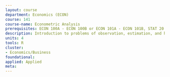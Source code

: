 ```yaml
---
layout: course 
department: Economics (ECON)
course: 141
course-name: Econometric Analysis
prerequisites: ECON 100A - ECON 100B or ECON 101A - ECON 101B, STAT 20 or STAT 21 or STAT 131A, MATH 53, MATH 54
description: Introduction to problems of observation, estimation, and hypothesis testing in economics. This course covers the statistical theory for the linear regression model and its variants, with examples from empirical economics.
units: 4
tools: R
cluster:
- Economics/Business
foundational: 
applied: Applied
meta: 
---
```

